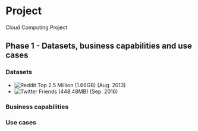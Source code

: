 # Project
Cloud Computing Project

## Phase 1 - Datasets, business capabilities and use cases

### Datasets
- ![Reddit Top 2.5 Million](https://github.com/umbrae/reddit-top-2.5-million) (1.66GB) (Aug. 2013)
- ![Twitter Friends](https://www.kaggle.com/datasets/hwassner/TwitterFriends) (448.48MB) (Sep. 2016)

### Business capabilities

### Use cases
